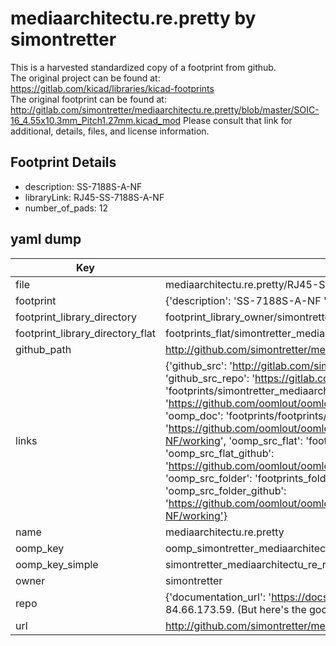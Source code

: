 # mediaarchitectu.re.pretty by simontretter  
This is a harvested standardized copy of a footprint from github.  
The original project can be found at:  
https://gitlab.com/kicad/libraries/kicad-footprints  
The original footprint can be found at:
http://gitlab.com/simontretter/mediaarchitectu.re.pretty/blob/master/SOIC-16_4.55x10.3mm_Pitch1.27mm.kicad_mod
Please consult that link for additional, details, files, and license information.  
## Footprint Details
* description: SS-7188S-A-NF   
* libraryLink: RJ45-SS-7188S-A-NF  
* number_of_pads: 12  
## yaml dump  
| Key | Value |  
| --- | --- |  
| file | mediaarchitectu.re.pretty/RJ45-SS-7188S-A-NF.kicad_mod |  
| footprint | {'description': 'SS-7188S-A-NF ', 'libraryLink': 'RJ45-SS-7188S-A-NF', 'number_of_pads': 12} |  
| footprint_library_directory | footprint_library_owner/simontretter_mediaarchitectu.re.pretty |  
| footprint_library_directory_flat | footprints_flat/simontretter_mediaarchitectu_re_rj45_ss_7188s_a_nf/working |  
| github_path | http://github.com/simontretter/mediaarchitectu.re.pretty/blob/master/RJ45-SS-7188S-A-NF.kicad_mod |  
| links | {'github_src': 'http://gitlab.com/simontretter/mediaarchitectu.re.pretty/blob/master/SOIC-16_4.55x10.3mm_Pitch1.27mm.kicad_mod', 'github_src_repo': 'https://gitlab.com/kicad/libraries/kicad-footprints', 'oomp_bot': 'footprints/simontretter_mediaarchitectu_re_rj45_ss_7188s_a_nf/working', 'oomp_bot_github': 'https://github.com/oomlout/oomlout_oomp_footprint_bot/tree/main/footprints/simontretter_mediaarchitectu_re_rj45_ss_7188s_a_nf/working', 'oomp_doc': 'footprints/footprints/simontretter/mediaarchitectu.re/RJ45-SS-7188S-A-NF/working/', 'oomp_doc_github': 'https://github.com/oomlout/oomlout_oomp_footprint_doc/tree/main/footprints/footprints/simontretter/mediaarchitectu.re/RJ45-SS-7188S-A-NF/working', 'oomp_src_flat': 'footprints_flat/footprints_flat/simontretter_mediaarchitectu_re_rj45_ss_7188s_a_nf/working', 'oomp_src_flat_github': 'https://github.com/oomlout/oomlout_oomp_footprint_src/tree/main/footprints_flat/simontretter_mediaarchitectu_re_rj45_ss_7188s_a_nf/working', 'oomp_src_folder': 'footprints_folder/footprints_folder/simontretter/mediaarchitectu.re/RJ45-SS-7188S-A-NF/working', 'oomp_src_folder_github': 'https://github.com/oomlout/oomlout_oomp_footprint_src/tree/main/footprints_folder/simontretter/mediaarchitectu.re/RJ45-SS-7188S-A-NF/working'} |  
| name | mediaarchitectu.re.pretty |  
| oomp_key | oomp_simontretter_mediaarchitectu_re_rj45_ss_7188s_a_nf |  
| oomp_key_simple | simontretter_mediaarchitectu_re_rj45_ss_7188s_a_nf |  
| owner | simontretter |  
| repo | {'documentation_url': 'https://docs.github.com/rest/overview/resources-in-the-rest-api#rate-limiting', 'message': "API rate limit exceeded for 84.66.173.59. (But here's the good news: Authenticated requests get a higher rate limit. Check out the documentation for more details.)"} |  
| url | http://github.com/simontretter/mediaarchitectu.re.pretty |  

